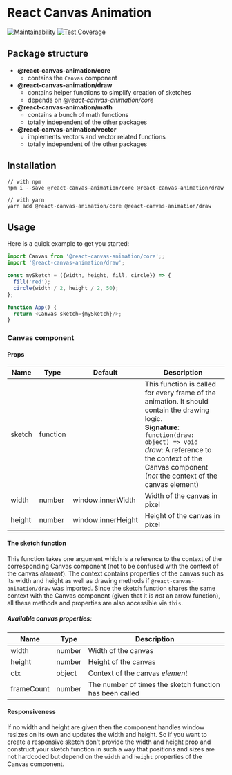 # React Canvas Animation

[![Maintainability](https://api.codeclimate.com/v1/badges/e95739067748d8f0ab75/maintainability)](https://codeclimate.com/github/Befeepilf/react-canvas-animation/maintainability) [![Test Coverage](https://api.codeclimate.com/v1/badges/e95739067748d8f0ab75/test_coverage)](https://codeclimate.com/github/Befeepilf/react-canvas-animation/test_coverage)

## Package structure

- **@react-canvas-animation/core**
  - contains the `Canvas` component
- **@react-canvas-animation/draw**
  - contains helper functions to simplify creation of sketches
  - depends on *@react-canvas-animation/core*
- **@react-canvas-animation/math**
  - contains a bunch of math functions
  - totally independent of the other packages
- **@react-canvas-animation/vector**
  - implements vectors and vector related functions
  - totally independent of the other packages

## Installation

```
// with npm
npm i --save @react-canvas-animation/core @react-canvas-animation/draw

// with yarn
yarn add @react-canvas-animation/core @react-canvas-animation/draw
```

## Usage

Here is a quick example to get you started:
```js
import Canvas from '@react-canvas-animation/core';;
import '@react-canvas-animation/draw';

const mySketch = ({width, height, fill, circle}) => {
  fill('red');
  circle(width / 2, height / 2, 50);
};

function App() {
  return <Canvas sketch={mySketch}/>;
}
```

### Canvas component

#### Props

| Name    | Type      | Default            | Description   |
| ------- | --------- | ------------------ | ------------- |
| sketch  | function  |                    | This function is called for every frame of the animation. It should contain the drawing logic.<br>**Signature**:<br/> `function(draw: object) => void`<br/>*draw*: A reference to the context of the Canvas component (*not* the context of the canvas element) |
| width   | number    | window.innerWidth  | Width of the canvas in pixel |
| height  | number    | window.innerHeight | Height of the canvas in pixel  |

#### The sketch function
This function takes one argument which is a reference to the context of the corresponding Canvas component (not to be confused with the context of the canvas *element*). The context contains properties of the canvas such as its width and height as well as drawing methods if `@react-canvas-animation/draw` was imported. Since the sketch function shares the same context with the Canvas component (given that it is *not* an arrow function), all these methods and properties are also accessible via `this`.

##### Available canvas properties:

| Name    | Type    | Description       |
| ------- | ------- | ----------------- |
| width   | number  | Width of the canvas  |
| height  | number  | Height of the canvas |
| ctx     | object  | Context of the canvas *element*  |
| frameCount   | number | The number of times the sketch function has been called  |

#### Responsiveness
If no width and height are given then the component handles window resizes on its own and updates the width and height. So if you want to create a responsive sketch don't provide the width and height prop and construct your sketch function in such a way that positions and sizes are not hardcoded but depend on the `width` and `height` properties of the Canvas component.
